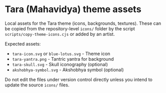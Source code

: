 # Tara (Mahavidya) theme assets

Local assets for the Tara theme (icons, backgrounds, textures). These can be copied from the repository-level `icons/` folder by the script `scripts/copy-theme-icons.cjs` or added by an artist.

Expected assets:
- `tara-icon.svg` or `blue-lotus.svg` - Theme icon
- `tara-yantra.png` - Tantric yantra for background
- `tara-skull.svg` - Skull iconography (optional)
- `akshobhya-symbol.svg` - Akshobhya symbol (optional)

Do not edit the files under version control directly unless you intend to update the source `icons/` files.
